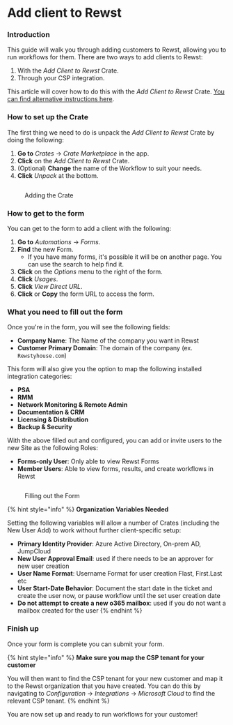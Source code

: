 # Add client to Rewst

### Introduction

This guide will walk you through adding customers to Rewst, allowing you to run workflows for them. There are two ways to add clients to Rewst:

1. With the _Add Client to Rewst_ Crate.
2. Through your CSP integration.

This article will cover how to do this with the _Add Client to Rewst_ Crate. [You can find alternative instructions here](../../documentation/user-management/adding-a-new-client-to-rewst.md).

### How to set up the Crate

The first thing we need to do is unpack the _Add Client to Rewst_ Crate by doing the following:

1. **Go to** _Crates_ → _Crate Marketplace_ in the app.
2. **Click** on the _Add Client to Rewst_ Crate.
3. (Optional) **Change** the name of the Workflow to suit your needs.
4. **Click** _Unpack_ at the bottom.

<figure><img src="../../.gitbook/assets/unpack-client-add-crate.gif" alt=""><figcaption><p>Adding the Crate</p></figcaption></figure>

### How to get to the form

You can get to the form to add a client with the following:

1. **Go to** _Automations_ → _Forms_.
2. **Find** the new Form.
   * If you have many forms, it's possible it will be on another page. You can use the search to help find it.
3. **Click** on the _Options_ menu to the right of the form.
4. **Click** _Usages_.
5. **Click** _View Direct URL_.
6. **Click** or **Copy** the form URL to access the form.

### What you need to fill out the form

Once you're in the form, you will see the following fields:

* **Company Name**: The Name of the company you want in Rewst
* **Customer Primary Domain**: The domain of the company (ex. `Rewstyhouse.com`)

This form will also give you the option to map the following installed integration categories:

* **PSA**
* **RMM**
* **Network Monitoring & Remote Admin**
* **Documentation & CRM**
* **Licensing & Distribution**
* **Backup & Security**

With the above filled out and configured, you can add or invite users to the new Site as the following Roles:

* **Forms-only User**: Only able to view Rewst Forms
* **Member Users**: Able to view forms, results, and create workflows in Rewst

<figure><img src="../../.gitbook/assets/filling-out-the-form.gif" alt=""><figcaption><p>Filling out the Form</p></figcaption></figure>

{% hint style="info" %}
**Organization Variables Needed**

Setting the following variables will allow a number of Crates (including the New User Add) to work without further client-specific setup:

* **Primary Identity Provider**: Azure Active Directory, On-prem AD, JumpCloud
* **New User Approval Email**: used if there needs to be an approver for new user creation
* **User Name Format**: Username Format for user creation Flast, First.Last etc
* **User Start-Date Behavior**: Document the start date in the ticket and create the user now, or pause workflow until the set user creation date
* **Do not attempt to create a new o365 mailbox**: used if you do not want a mailbox created for the user
{% endhint %}

### Finish up

Once your form is complete you can submit your form.

{% hint style="info" %}
**Make sure you map the CSP tenant for your customer**

You will then want to find the CSP tenant for your new customer and map it to the Rewst organization that you have created. You can do this by navigating to _Configuration_ → _Integrations_ → _Microsoft Cloud_ to find the relevant CSP tenant.
{% endhint %}

You are now set up and ready to run workflows for your customer!
